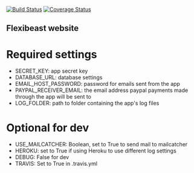 [![Build Status](https://travis-ci.org/rebkwok/flexibeast.svg?branch=master)](https://travis-ci.org/rebkwok/flexibeast)
[![Coverage Status](https://coveralls.io/repos/rebkwok/flexibeast/badge.svg?branch=master&service=github)](https://coveralls.io/github/rebkwok/flexibeast?branch=master)
## Flexibeast website

# Required settings

- SECRET_KEY: app secret key
- DATABASE_URL: database settings
- EMAIL_HOST_PASSWORD: password for emails sent from the app
- PAYPAL_RECEIVER_EMAIL: the email address paypal payments made through the app will be sent to
- LOG_FOLDER: path to folder containing the app's log files

# Optional for dev

- USE_MAILCATCHER: Boolean, set to True to send mail to mailcatcher
- HEROKU: set to True if using Heroku to use different log settings
- DEBUG: False for dev
- TRAVIS: Set to True in .travis.yml
